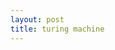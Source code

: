 ```yaml
---
layout: post
title: turing machine
---
```




<object width="640" height="390"><param name="movie"
value="http://www.youtube.com/v/E3keLeMwfHY&rel=0&hl=en_US&feature=player_embedded&version=3"></param><param
name="allowFullScreen" value="true"></param><param name="allowScriptAccess"
value="always"></param><embed
src="http://www.youtube.com/v/E3keLeMwfHY&rel=0&hl=en_US&feature=player_embedded&version=3"
type="application/x-shockwave-flash" allowfullscreen="true"
allowScriptAccess="always" width="640" height="390"></embed></object>
